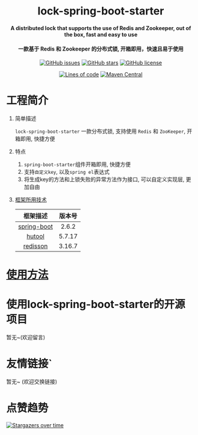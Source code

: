 <h1 align="center">
      lock-spring-boot-starter
</h1>

<h4 align="center">
A distributed lock that supports the use of Redis and Zookeeper, out of the box, fast and easy to use
<h4 align="center">
    一款基于 Redis 和 Zookeeper 的分布式锁, 开箱即用，快速且易于使用
</h4> 
<p align="center">
    <a href="https://github.com/pearstack/lock-spring-boot-starter/issues"><img alt="GitHub issues" src="https://img.shields.io/github/issues/pearstack/lock-spring-boot-starter"></a>
    <a href="https://github.com/pearstack/lock-spring-boot-starter/stargazers"><img alt="GitHub stars" src="https://img.shields.io/github/stars/pearstack/lock-spring-boot-starter"></a>
    <a href="https://github.com/pearstack/lock-spring-boot-starter/blob/master/LICENSE"><img alt="GitHub license" src="https://img.shields.io/github/license/pearstack/lock-spring-boot-starter"></a>
</p>
<p align="center">
    <a href="https://github.com/pearstack/lock-spring-boot-starter"><img alt="Lines of code" src="https://img.shields.io/tokei/lines/github/lihao0324/lock-spring-boot-starter"></a>
    <a href="https://mvnrepository.com/artifact/io.github.pearstack/lock-spring-boot-starter"><img alt="Maven Central" src="https://img.shields.io/maven-central/v/io.github.pearstack/lock-spring-boot-starter"></a>
</p>



# 工程简介

1. 简单描述

   `lock-spring-boot-starter` 一款分布式锁, 支持使用 `Redis` 和 `ZooKeeper`, 开箱即用, 快捷方便

2. 特点

   1. `spring-boot-starter`组件开箱即用, 快捷方便
   2. 支持`自定义key`, 以及`spring el`表达式
   3. 将生成key的方法和上锁失败的异常方法作为接口, 可以自定义实现层, 更加自由

3. [框架所用技术](https://github.com/pearstack/lock-spring-boot-starter/network/dependencies)

   |                           框架描述                           | 版本号 |
   | :----------------------------------------------------------: | :----: |
   | [ spring-boot ](https://github.com/spring-projects/spring-boot) | 2.6.2  |
   |        [ hutool ](https://github.com/dromara/hutool)         | 5.7.17 |
   |      [redisson ](https://github.com/redisson/redisson)       | 3.16.7 |

   

# [使用方法](https://github.com/pearstack/lock-spring-boot-starter/wiki/%E4%B8%AD%E6%96%87%E5%B8%AE%E5%8A%A9%E6%96%87%E6%A1%A3)

# 使用lock-spring-boot-starter的开源项目

暂无~(欢迎留言)

# 友情链接`

暂无~ (欢迎交换链接)

# 点赞趋势

 [![Stargazers over time](https://starchart.cc/pearstack/lock-spring-boot-starter.svg)](https://starchart.cc/pearstack/lock-spring-boot-starter) 

 